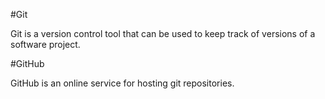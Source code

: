 #Git
Git is a version control tool that can be used to keep track of versions of a software project.

#GitHub
GitHub is an online service for hosting git repositories.